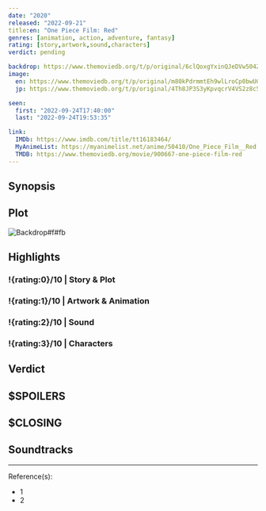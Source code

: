 ```yaml
---
date: "2020"
released: "2022-09-21"
title:en: "One Piece Film: Red"
genres: [animation, action, adventure, fantasy]
rating: [story,artwork,sound,characters]
verdict: pending

backdrop: https://www.themoviedb.org/t/p/original/6clQoxgYxinQJeDVw504Zn4Ff2q.jpg
image:
  en: https://www.themoviedb.org/t/p/original/m80kPdrmmtEh9wlLroCp0bwUGH0.jpg
  jp: https://www.themoviedb.org/t/p/original/4Th8JP3S3yKpvqcrV4VS2z8c5Sp.jpg

seen:
  first: "2022-09-24T17:40:00"
  last: "2022-09-24T19:53:35"

link:
  IMDb: https://www.imdb.com/title/tt16183464/
  MyAnimeList: https://myanimelist.net/anime/50410/One_Piece_Film__Red
  TMDB: https://www.themoviedb.org/movie/900667-one-piece-film-red
---
```



## Synopsis

## Plot

![Backdrop#f#fb](https://www.themoviedb.org/t/p/original/Ach0puWzxuO2imh1yWEUK7CGsx.jpg "Source: TMDB")

## Highlights

### !{rating:0}/10 | Story & Plot

### !{rating:1}/10 | Artwork & Animation

### !{rating:2}/10 | Sound

### !{rating:3}/10 | Characters

## Verdict

## $SPOILERS

## $CLOSING

## Soundtracks

***
Reference(s):

- 1
- 2
